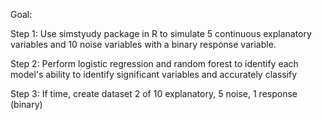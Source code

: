 Goal: 

Step 1: Use simstyudy package in R to simulate 5 continuous explanatory variables and 10 noise variables with a binary response variable.  

Step 2: Perform logistic regression and random forest to identify each model's ability to identify significant variables and accurately classify

Step 3: If time, create dataset 2 of 10 explanatory, 5 noise, 1 response (binary)
